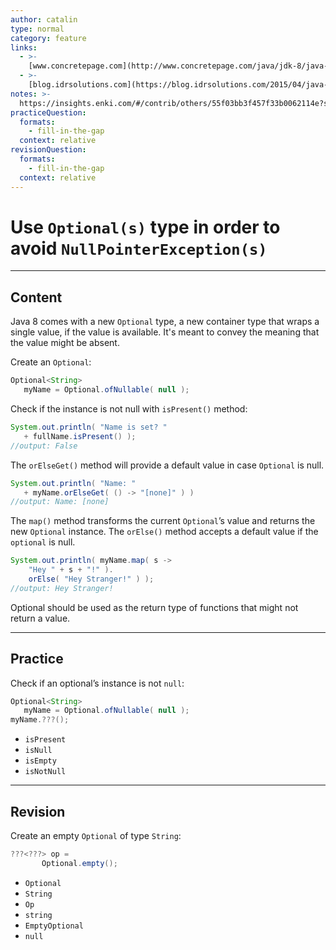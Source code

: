 ```yaml
---
author: catalin
type: normal
category: feature
links:
  - >-
    [www.concretepage.com](http://www.concretepage.com/java/jdk-8/java-8-optional-example-avoid-nullpointerexception){website}
  - >-
    [blog.idrsolutions.com](https://blog.idrsolutions.com/2015/04/java-8-optional-class-explained-in-5-minutes/){website}
notes: >-
  https://insights.enki.com/#/contrib/others/55f03bb3f457f33b0062114e?search=khandelwalrinki
practiceQuestion:
  formats:
    - fill-in-the-gap
  context: relative
revisionQuestion:
  formats:
    - fill-in-the-gap
  context: relative
---
```


# Use `Optional(s)` type in order to avoid `NullPointerException(s)`


---

## Content

Java 8 comes with a new `Optional` type, a new container type that wraps a single value, if the value is available. It's meant to convey the meaning that the value might be absent.

Create an `Optional`:

```java
Optional<String> 
   myName = Optional.ofNullable( null );

```

Check if the instance is not null with `isPresent()` method:

```java
System.out.println( "Name is set? " 
   + fullName.isPresent() ); 
//output: False

```

The `orElseGet()` method will provide a default value in case `Optional` is null.

```java
System.out.println( "Name: " 
   + myName.orElseGet( () -> "[none]" ) )
//output: Name: [none]

```

The `map()` method transforms the current `Optional`’s value and returns the new `Optional` instance. The `orElse()` method  accepts a default value if the `optional` is null.

```java
System.out.println( myName.map( s ->
    "Hey " + s + "!" ).
    orElse( "Hey Stranger!" ) );
//output: Hey Stranger!
```

Optional should be used as the return type of functions that might not return a value.


---

## Practice

Check if an optional’s instance is not `null`:

```java
Optional<String> 
   myName = Optional.ofNullable( null );
myName.???();
```

- `isPresent` 
- `isNull` 
- `isEmpty` 
- `isNotNull`


---

## Revision

Create an empty `Optional` of type `String`:

```java
???<???> op =
       Optional.empty();
```

- `Optional` 
- `String` 
- `Op` 
- `string` 
- `EmptyOptional` 
- `null`
